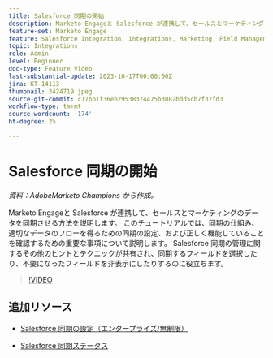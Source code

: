 ```yaml
---
title: Salesforce 同期の開始
description: Marketo Engageと Salesforce が連携して、セールスとマーケティングのデータを同期させる方法を説明します。 このチュートリアルでは、同期の仕組み、適切なデータのフローを得るための同期の設定、および正しく機能していることを確認するための重要な事項について説明します。
feature-set: Marketo Engage
feature: Salesforce Integration, Integrations, Marketing, Field Management, Administration
topic: Integrations
role: Admin
level: Beginner
doc-type: Feature Video
last-substantial-update: 2023-10-17T00:00:00Z
jira: KT-14113
thumbnail: 3424719.jpeg
source-git-commit: c17bb1f36eb29538374475b3082bdd5cb7f37fd3
workflow-type: tm+mt
source-wordcount: '174'
ht-degree: 2%

---
```



# Salesforce 同期の開始

*資料：AdobeMarketo Champions から作成。*

Marketo Engageと Salesforce が連携して、セールスとマーケティングのデータを同期させる方法を説明します。 このチュートリアルでは、同期の仕組み、適切なデータのフローを得るための同期の設定、および正しく機能していることを確認するための重要な事項について説明します。 Salesforce 同期の管理に関するその他のヒントとテクニックが共有され、同期するフィールドを選択したり、不要になったフィールドを非表示にしたりするのに役立ちます。

>[!VIDEO](https://video.tv.adobe.com/v/3424719/?learn=on)

## 追加リソース

* [Salesforce 同期の設定（エンタープライズ/無制限）](https://experienceleague.adobe.com/docs/marketo/using/product-docs/crm-sync/salesforce-sync/setup/enterprise-unlimited-edition/step-1-of-3-add-marketo-fields-to-salesforce-enterprise-unlimited.html?lang=en)

* [Salesforce 同期ステータス](https://experienceleague.adobe.com/docs/marketo/using/product-docs/crm-sync/salesforce-sync/salesforce-sync-status.html)
